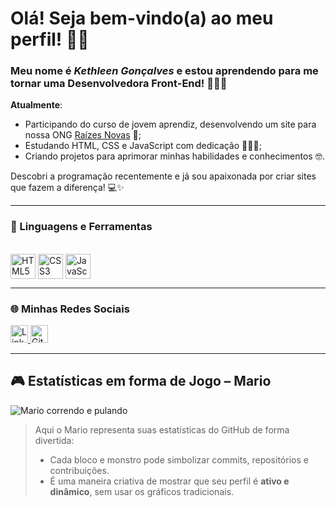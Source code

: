# Olá! Seja bem-vindo(a) ao meu perfil! 👋🏽

### Meu nome é _Kethleen Gonçalves_ e estou aprendendo para me tornar uma Desenvolvedora Front-End! 👩🏽‍💻

**Atualmente**:  
* Participando do curso de jovem aprendiz, desenvolvendo um site para nossa ONG [Raízes Novas](https://raizesnovas.github.io/site/) 🌱;  
* Estudando HTML, CSS e JavaScript com dedicação 👩🏽‍🏫;  
* Criando projetos para aprimorar minhas habilidades e conhecimentos 🤓.

Descobri a programação recentemente e já sou apaixonada por criar sites que fazem a diferença! 💻✨

---

### 🚀 Linguagens e Ferramentas  

<div style="display: inline_block"><br>
  <img align="center" alt="HTML5" height="40" width="40" src="https://cdn.jsdelivr.net/gh/devicons/devicon/icons/html5/html5-original.svg">
  <img align="center" alt="CSS3" height="40" width="40" src="https://cdn.jsdelivr.net/gh/devicons/devicon/icons/css3/css3-original.svg">
  <img align="center" alt="JavaScript" height="40" width="40" src="https://cdn.jsdelivr.net/gh/devicons/devicon/icons/javascript/javascript-original.svg">
</div>

---

### 🌐 Minhas Redes Sociais  

<div style="display: inline_block">
  <a href="https://br.linkedin.com/in/kethleen-gon%C3%A7alves06">
    <img src="https://img.shields.io/badge/-LinkedIn-%230077B5?style=for-the-badge&logo=linkedin&logoColor=white" alt="LinkedIn" height="28px" />
  </a>
  <a href="https://github.com/Kethleen06">
    <img src="https://img.shields.io/badge/-GitHub-%23121011?style=for-the-badge&logo=github&logoColor=white" alt="GitHub" height="28px" />
  </a>
</div>

---

## 🎮 Estatísticas em forma de Jogo – Mario

![Mario correndo e pulando](https://media.giphy.com/media/v1.Y2lkPTc5MGI3NjExeTI2dzZ5aDZ0OXQzOG42N3d2Zjd6eHc0eHZnZ2UycjRpbTYzZHFybSZlcD12MV9naWZzX3NlYXJjaCZjdD1n/26Ff2X8Qj0xK3fKuc/giphy.gif)

> Aqui o Mario representa suas estatísticas do GitHub de forma divertida:  
> - Cada bloco e monstro pode simbolizar commits, repositórios e contribuições.  
> - É uma maneira criativa de mostrar que seu perfil é **ativo e dinâmico**, sem usar os gráficos tradicionais.  
